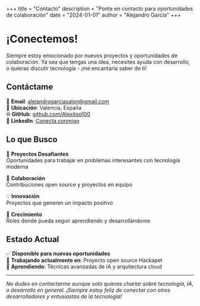 +++
title = "Contacto"
description = "Ponte en contacto para oportunidades de colaboración"
date = "2024-01-01"
author = "Alejandro García"
+++

# ¡Conectemos!

Siempre estoy emocionado por nuevos proyectos y oportunidades de colaboración. Ya sea que tengas una idea, necesites ayuda con desarrollo, o quieras discutir tecnología - ¡me encantaría saber de ti!

## Contáctame

📧 **Email**: alejandrogarciasalon@gmail.com  
📍 **Ubicación**: Valencia, España  
🌐 **GitHub**: [github.com/Alexitoo100](https://github.com/Alexitoo100)  
💼 **LinkedIn**: [Conecta conmigo](https://www.linkedin.com/in/alejandro-garc%C3%ADa-sal%C3%B3n-32a581263/)

## Lo que Busco

🚀 **Proyectos Desafiantes**  
Oportunidades para trabajar en problemas interesantes con tecnología moderna

🤝 **Colaboración**  
Contribuciones open source y proyectos en equipo

💡 **Innovación**  
Proyectos que generen un impacto positivo

🎯 **Crecimiento**  
Roles donde pueda seguir aprendiendo y desarrollándome

## Estado Actual

✅ **Disponible para nuevas oportunidades**  
🐾 **Trabajando actualmente en**: Proyecto open source Hackapet  
🌱 **Aprendiendo**: Técnicas avanzadas de IA y arquitectura cloud

---

*No dudes en contactarme aunque solo quieras charlar sobre tecnología, IA, o desarrollo en general. ¡Siempre estoy feliz de conectar con otros desarrolladores y entusiastas de la tecnología!*